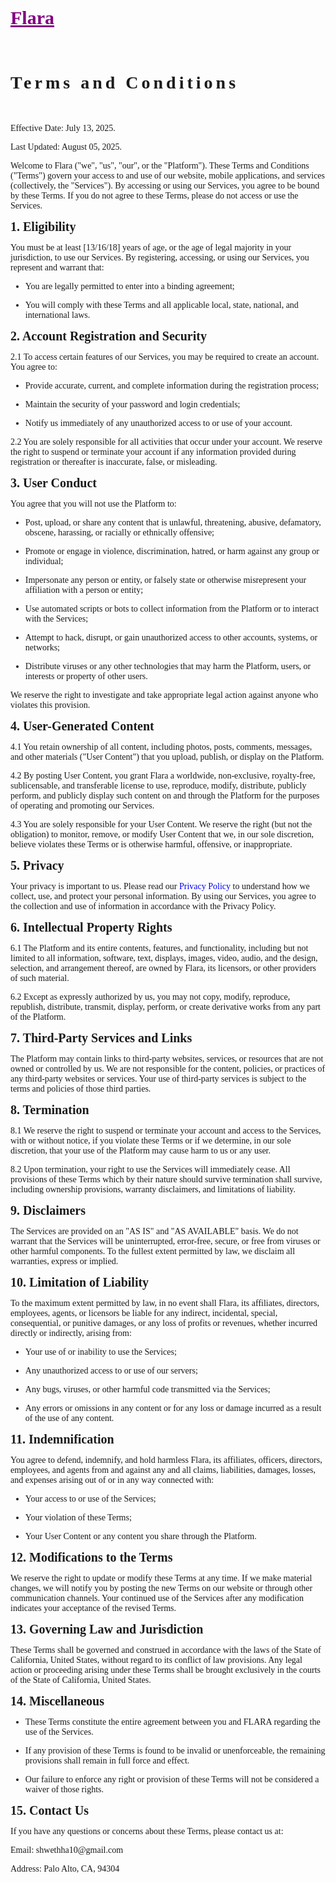 <html lang="en">
<meta charset="UTF-8">
<title>Flara</title>
<meta name="viewport" content="width=device-width,initial-scale=1">
<link rel="stylesheet" href="https://www.w3schools.com/w3css/4/w3.css">
<style>
body {font-family:"Times New Roman", serif}
h1,h2,h3,h4,h5,h6 {font-family:serif; letter-spacing:5px}
</style>
<body>

<!-- Navigation (Sits on top) -->
<div class="w3-top w3-bar w3-white w3-padding w3-card w3-wide">
<a href="#home" class="w3-bar-item w3-button" style="font-size: 30px; color: purple; font-weight: bold;">Flara</a>

</div>

<!-- Start Content -->
<div id="home" class="w3-content">

<!-- Image in Display Container -->
<div class="w3-padding-top-48">
<div class="w3-display-container">
<br><br>

</div>
</div>
<h1 class="w3-center" style="font-weight: bold;">Terms and Conditions</h1><br>

<p>Effective Date: July 13, 2025.</p>
<p>Last Updated: August 05, 2025.</p>
<p>Welcome to Flara ("we", "us", "our", or the "Platform"). These Terms and Conditions ("Terms") govern your access to and use of our website, mobile applications, and services (collectively, the "Services"). By accessing or using our Services, you agree to be bound by these Terms. If you do not agree to these Terms, please do not access or use the Services.
</p>

<!-- About -->
<div>
<span style="font-size: 20px; font-weight: bold;">1. Eligibility</span>
<p>You must be at least [13/16/18] years of age, or the age of legal majority in your jurisdiction, to use our Services. By registering, accessing, or using our Services, you represent and warrant that:</p>

<ul>
<li><p>You are legally permitted to enter into a binding agreement;</p></li>
<li><p>You will comply with these Terms and all applicable local, state, national, and international laws.</p></li>
</ul>
</div>

<div>
<span style="font-size: 20px; font-weight: bold;">2. Account Registration and Security</span>
<p>2.1 To access certain features of our Services, you may be required to create an account. You agree to:</p>

<ul>
<li><p>Provide accurate, current, and complete information during the registration process;</p></li>
<li><p>Maintain the security of your password and login credentials;</p></li>
<li><p>Notify us immediately of any unauthorized access to or use of your account.</p></li>
</ul>

<p>2.2 You are solely responsible for all activities that occur under your account. We reserve the right to suspend or terminate your account if any information provided during registration or thereafter is inaccurate, false, or misleading.</p>
</div>

<div>
<span style="font-size: 20px; font-weight: bold;">3. User Conduct</span>
<p>You agree that you will not use the Platform to:</p>

<ul>
<li><p>Post, upload, or share any content that is unlawful, threatening, abusive, defamatory, obscene, harassing, or racially or ethnically offensive;</p></li>
<li><p>Promote or engage in violence, discrimination, hatred, or harm against any group or individual;</p></li>
<li><p>Impersonate any person or entity, or falsely state or otherwise misrepresent your affiliation with a person or entity;</p></li>
<li><p>Use automated scripts or bots to collect information from the Platform or to interact with the Services;</p></li>
<li><p>Attempt to hack, disrupt, or gain unauthorized access to other accounts, systems, or networks;</p></li>
<li><p>Distribute viruses or any other technologies that may harm the Platform, users, or interests or property of other users.</p></li>
</ul>

<p>We reserve the right to investigate and take appropriate legal action against anyone who violates this provision.</p>
</div>

<div>
<span style="font-size: 20px; font-weight: bold;">4. User-Generated Content</span>
<p>4.1 You retain ownership of all content, including photos, posts, comments, messages, and other materials ("User Content") that you upload, publish, or display on the Platform.</p>
<p>4.2 By posting User Content, you grant Flara a worldwide, non-exclusive, royalty-free, sublicensable, and transferable license to use, reproduce, modify, distribute, publicly perform, and publicly display such content on and through the Platform for the purposes of operating and promoting our Services.</p>
<p>4.3 You are solely responsible for your User Content. We reserve the right (but not the obligation) to monitor, remove, or modify User Content that we, in our sole discretion, believe violates these Terms or is otherwise harmful, offensive, or inappropriate.</p>
</div>

<div>
<span style="font-size: 20px; font-weight: bold;">5. Privacy</span>
<p>Your privacy is important to us. Please read our <a style="text-decoration: none; color: blue;" href="privacy.html">Privacy Policy</a> to understand how we collect, use, and protect your personal information. By using our Services, you agree to the collection and use of information in accordance with the Privacy Policy.</p>
</div>

<div>
<span style="font-size: 20px; font-weight: bold;">6. Intellectual Property Rights</span>
<p>6.1 The Platform and its entire contents, features, and functionality, including but not limited to all information, software, text, displays, images, video, audio, and the design, selection, and arrangement thereof, are owned by Flara, its licensors, or other providers of such material.</p>
<p>6.2 Except as expressly authorized by us, you may not copy, modify, reproduce, republish, distribute, transmit, display, perform, or create derivative works from any part of the Platform.</p>
</div>

<div>
<span style="font-size: 20px; font-weight: bold;">7. Third-Party Services and Links</span>
<p>The Platform may contain links to third-party websites, services, or resources that are not owned or controlled by us. We are not responsible for the content, policies, or practices of any third-party websites or services. Your use of third-party services is subject to the terms and policies of those third parties.</p>
</div>

<div>
<span style="font-size: 20px; font-weight: bold;">8. Termination</span>
<p>8.1 We reserve the right to suspend or terminate your account and access to the Services, with or without notice, if you violate these Terms or if we determine, in our sole discretion, that your use of the Platform may cause harm to us or any user.</p>
<p>8.2 Upon termination, your right to use the Services will immediately cease. All provisions of these Terms which by their nature should survive termination shall survive, including ownership provisions, warranty disclaimers, and limitations of liability.</p>
</div>

<div>
<span style="font-size: 20px; font-weight: bold;">9. Disclaimers</span>
<p>The Services are provided on an "AS IS" and "AS AVAILABLE" basis. We do not warrant that the Services will be uninterrupted, error-free, secure, or free from viruses or other harmful components. To the fullest extent permitted by law, we disclaim all warranties, express or implied.</p>
</div>

<div>
<span style="font-size: 20px; font-weight: bold;">10. Limitation of Liability</span>
<p>To the maximum extent permitted by law, in no event shall Flara, its affiliates, directors, employees, agents, or licensors be liable for any indirect, incidental, special, consequential, or punitive damages, or any loss of profits or revenues, whether incurred directly or indirectly, arising from:</p>

<ul>
<li><p>Your use of or inability to use the Services;</p></li>
<li><p>Any unauthorized access to or use of our servers;</p></li>
<li><p>Any bugs, viruses, or other harmful code transmitted via the Services;</p></li>
<li><p>Any errors or omissions in any content or for any loss or damage incurred as a result of the use of any content.</p></li>
</ul>
</div>

<div>
<span style="font-size: 20px; font-weight: bold;">11. Indemnification</span>
<p>You agree to defend, indemnify, and hold harmless Flara, its affiliates, officers, directors, employees, and agents from and against any and all claims, liabilities, damages, losses, and expenses arising out of or in any way connected with:</p>

<ul>
<li><p>Your access to or use of the Services;</p></li>
<li><p>Your violation of these Terms;</p></li>
<li><p>Your User Content or any content you share through the Platform.</p></li>
</ul>
</div>

<div>
<span style="font-size: 20px; font-weight: bold;">12. Modifications to the Terms</span>
<p>We reserve the right to update or modify these Terms at any time. If we make material changes, we will notify you by posting the new Terms on our website or through other communication channels. Your continued use of the Services after any modification indicates your acceptance of the revised Terms.</p>
</div>

<div>
<span style="font-size: 20px; font-weight: bold;">13. Governing Law and Jurisdiction</span>
<p>These Terms shall be governed and construed in accordance with the laws of the State of California, United States, without regard to its conflict of law provisions. Any legal action or proceeding arising under these Terms shall be brought exclusively in the courts of the State of California, United States.</p>
</div>

<div>
<span style="font-size: 20px; font-weight: bold;">14. Miscellaneous</span>

<ul>
<li><p>These Terms constitute the entire agreement between you and FLARA regarding the use of the Services.</p></li>
<li><p>If any provision of these Terms is found to be invalid or unenforceable, the remaining provisions shall remain in full force and effect.</p></li>
<li><p>Our failure to enforce any right or provision of these Terms will not be considered a waiver of those rights.</p></li>
</ul>
</div>

<div>
<span style="font-size: 20px; font-weight: bold;">15. Contact Us</span>
<p>If you have any questions or concerns about these Terms, please contact us at:</p>
<p>Email: shwethha10@gmail.com</p>
<p>Address: Palo Alto, CA, 94304</p>
</div><br><br><br><br>
 

<!-- End Content -->
</div>

</body>
</html>
